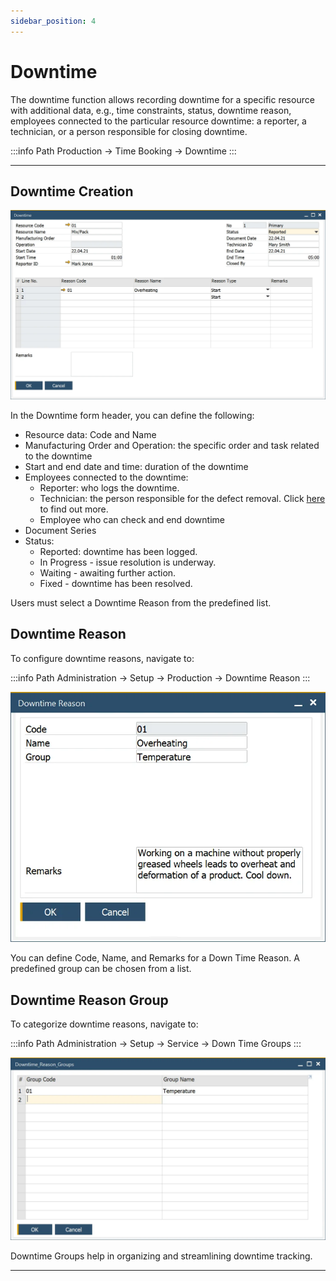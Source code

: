 ```yaml
---
sidebar_position: 4
---
```


# Downtime

The downtime function allows recording downtime for a specific resource with additional data, e.g., time constraints, status, downtime reason, employees connected to the particular resource downtime: a reporter, a technician, or a person responsible for closing downtime.

:::info Path
    Production → Time Booking → Downtime
:::

---

## Downtime Creation

![Downtime](./media/downtime/downtime.webp)

In the Downtime form header, you can define the following:

- Resource data: Code and Name
- Manufacturing Order and Operation: the specific order and task related to the downtime
- Start and end date and time: duration of the downtime
- Employees connected to the downtime:
  - Reporter: who logs the downtime.
  - Technician: the person responsible for the defect removal. Click [here](https://learn.computec.one/docs/pdc/administrators-guide/setting-up-the-application/overview#requirements) to find out more.
  - Employee who can check and end downtime
- Document Series
- Status:
  - Reported: downtime has been logged.
  - In Progress - issue resolution is underway.
  - Waiting - awaiting further action.
  - Fixed - downtime has been resolved.

Users must select a Downtime Reason from the predefined list.

## Downtime Reason

To configure downtime reasons, navigate to:

:::info Path
    Administration → Setup → Production → Downtime Reason
:::

![Downtime Reason](./media/downtime/downtime-reason.webp)

You can define Code, Name, and Remarks for a Down Time Reason. A predefined group can be chosen from a list.

## Downtime Reason Group

To categorize downtime reasons, navigate to:

:::info Path
    Administration → Setup → Service → Down Time Groups
:::

![Downtime Reason Group](./media/downtime/downtime-reason-group.webp)

Downtime Groups help in organizing and streamlining downtime tracking.

---
